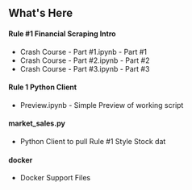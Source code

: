 ## What's Here
#### Rule #1 Financial Scraping Intro
- Crash Course - Part #1.ipynb - Part #1
- Crash Course - Part #2.ipynb - Part #2
- Crash Course - Part #3.ipynb - Part #3
#### Rule 1 Python Client 
- Preview.ipynb - Simple Preview of working script
#### market_sales.py 
- Python Client to pull Rule #1 Style Stock dat
#### docker
- Docker Support Files 
